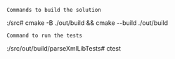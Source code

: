     Commands to build the solution

:/src# cmake -B ./out/build && cmake --build ./out/build

    Command to run the tests

:/src/out/build/parseXmlLibTests# ctest